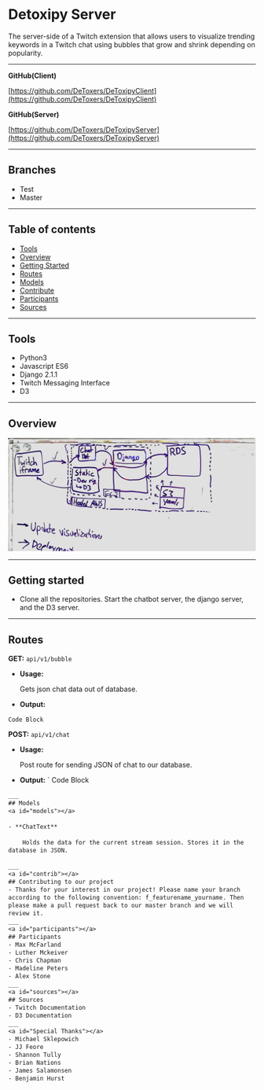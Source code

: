 # Detoxipy Server
The server-side of a Twitch extension that allows users to visualize trending keywords in a Twitch chat using bubbles that grow and shrink depending on popularity.
___

**GitHub(Client)**

[https://github.com/DeToxers/DeToxipyClient](https://github.com/DeToxers/DeToxipyClient)

**GitHub(Server)**

[https://github.com/DeToxers/DeToxipyServer](https://github.com/DeToxers/DeToxipyServer)
___
## Branches
* Test
* Master
___
## Table of contents
* [Tools](#tools)
* [Overview](#overview)
* [Getting Started](#start)
* [Routes](#routes)
* [Models](#models)
* [Contribute](#contrib)
* [Participants](#participants)
* [Sources](#sources)
___
<a id="tools"></a>
## Tools
- Python3
- Javascript ES6
- Django 2.1.1
- Twitch Messaging Interface
- D3

___
<a id="overview"></a>
## Overview
![Wireframe](/wireframe.jpeg)

___
## Getting started
<a id="start"></a>
- Clone all the repositories. Start the chatbot server, the django server, and the D3 server.
___

## Routes

<a id="routes"></a>

**GET:**  `api/v1/bubble`

- **Usage:**

    Gets json chat data out of database.

- **Output:**
```
Code Block
```

**POST:**  `api/v1/chat`

- **Usage:**

    Post route for sending JSON of chat to our database.

- **Output:**
`
Code Block
```
___
## Models
<a id="models"></a>

- **ChatText**

    Holds the data for the current stream session. Stores it in the database in JSON.

___
<a id="contrib"></a>
## Contributing to our project
- Thanks for your interest in our project! Please name your branch according to the following convention: f_featurename_yourname. Then please make a pull request back to our master branch and we will review it.
___
<a id="participants"></a>
## Participants
- Max McFarland
- Luther Mckeiver
- Chris Chapman
- Madeline Peters
- Alex Stone
___
<a id="sources"></a>
## Sources
- Twitch Documentation
- D3 Documentation
___
<a id="Special Thanks"></a>
- Michael Sklepowich
- JJ Feore
- Shannon Tully
- Brian Nations
- James Salamonsen
- Benjamin Hurst
